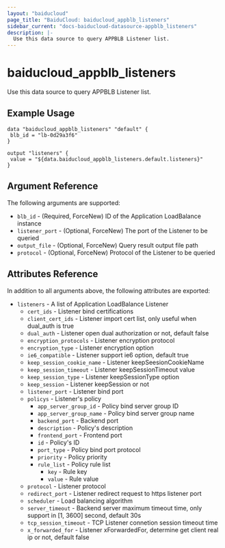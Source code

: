 ```yaml
---
layout: "baiducloud"
page_title: "BaiduCloud: baiducloud_appblb_listeners"
sidebar_current: "docs-baiducloud-datasource-appblb_listeners"
description: |-
  Use this data source to query APPBLB Listener list.
---
```


# baiducloud_appblb_listeners

Use this data source to query APPBLB Listener list.

## Example Usage

```hcl
data "baiducloud_appblb_listeners" "default" {
 blb_id = "lb-0d29a3f6"
}

output "listeners" {
 value = "${data.baiducloud_appblb_listeners.default.listeners}"
}
```

## Argument Reference

The following arguments are supported:

* `blb_id` - (Required, ForceNew) ID of the Application LoadBalance instance
* `listener_port` - (Optional, ForceNew) The port of the Listener to be queried
* `output_file` - (Optional, ForceNew) Query result output file path
* `protocol` - (Optional, ForceNew) Protocol of the Listener to be queried

## Attributes Reference

In addition to all arguments above, the following attributes are exported:

* `listeners` - A list of Application LoadBalance Listener
  * `cert_ids` - Listener bind certifications
  * `client_cert_ids` - Listener import cert list, only useful when dual_auth is true
  * `dual_auth` - Listener open dual authorization or not, default false
  * `encryption_protocols` - Listener encryption protocol
  * `encryption_type` - Listener encryption option
  * `ie6_compatible` - Listener support ie6 option, default true
  * `keep_session_cookie_name` - Listener keepSeesionCookieName
  * `keep_session_timeout` - Listener keepSessionTimeout value
  * `keep_session_type` - Listener keepSessionType option
  * `keep_session` - Listener keepSession or not
  * `listener_port` - Listener bind port
  * `policys` - Listener's policy
    * `app_server_group_id` - Policy bind server group ID
    * `app_server_group_name` - Policy bind server group name
    * `backend_port` - Backend port
    * `description` - Policy's description
    * `frontend_port` - Frontend port
    * `id` - Policy's ID
    * `port_type` - Policy bind port protocol
    * `priority` - Policy priority
    * `rule_list` - Policy rule list
      * `key` - Rule key
      * `value` - Rule value
  * `protocol` - Listener protocol
  * `redirect_port` - Listener redirect request to https listener port
  * `scheduler` - Load balancing algorithm
  * `server_timeout` - Backend server maximum timeout time, only support in [1, 3600] second, default 30s
  * `tcp_session_timeout` - TCP Listener connetion session timeout time
  * `x_forwarded_for` - Listener xForwardedFor, determine get client real ip or not, default false


